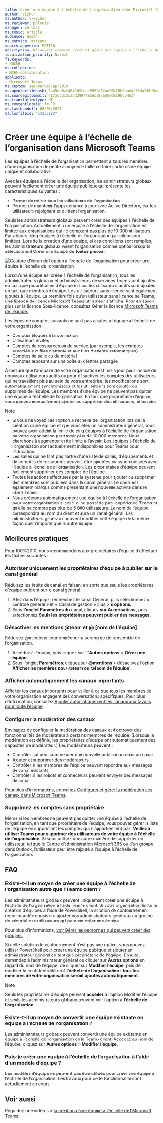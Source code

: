 ```yaml
---
title: Créer une équipe à l’échelle de l’organisation dans Microsoft Teams
author: cichur
ms.author: v-cichur
ms.reviewer: phlouie
manager: serdars
ms.topic: article
audience: admin
ms.service: msteams
search.appverid: MET150
description: Découvrez comment créer et gérer une équipe à l’échelle de l’organisation dans Teams afin de fournir une façon automatique à tous les membres d’une organisation de petite à moyenne taille de collaborer.
localization_priority: Normal
f1.keywords:
- NOCSH
ms.collection:
- M365-collaboration
appliesto:
- Microsoft Teams
ms.custom: seo-marvel-apr2020
ms.openlocfilehash: 8a45da6af484209fcae5569d52ad03476b9ead4ff6da266d6ca5925c0be815b4
ms.sourcegitcommit: a17ad3332ca5d2997f85db7835500d8190c34b2f
ms.translationtype: MT
ms.contentlocale: fr-FR
ms.lasthandoff: 08/05/2021
ms.locfileid: "54337982"
---
```

# <a name="create-an-organization-wide-team-in-microsoft-teams"></a>Créer une équipe à l’échelle de l’organisation dans Microsoft Teams

Les équipes à l’échelle de l’organisation permettent à tous les membres d’une organisation de petite à moyenne taille de faire partie d’une équipe unique et collaborative.

Avec les équipes à l’échelle de l’organisation, les administrateurs globaux peuvent facilement créer une équipe publique qui présente les caractéristiques suivantes :
- Permet de retirer tous les utilisateurs de l’organisation 
- Permet de maintenir l’appartenance à jour avec Active Directory, car les utilisateurs rejoignent et quittent l’organisation.

Seuls les administrateurs globaux peuvent créer des équipes à l’échelle de l’organisation. Actuellement, une équipe à l’échelle de l’organisation est limitée aux organisations qui ne comptent pas plus de 10 000 utilisateurs. Par ailleurs, cinq équipes à l’échelle de l’organisation par client sont limitées. Lors de la création d’une équipe, si  ces conditions sont remplies, les administrateurs globaux voient l’organisation comme option lorsqu’ils sélectionnent Créer une équipe de **toutes pièces.** 

![Capture d’écran de l’option à l’échelle de l’organisation pour créer une équipe à l’échelle de l’organisation](media/create-org-wide-team.png "Capture d’écran de l’option à l’échelle de l’organisation pour créer une équipe à l’échelle de l’organisation")

Lorsqu’une équipe est créée à l’échelle de l’organisation, tous les administrateurs globaux et administrateurs de services Teams sont ajoutés en tant que propriétaires d’équipe et tous les utilisateurs actifs sont ajoutés en tant que membres d’équipe. Les utilisateurs sans licence sont également ajoutés à l’équipe. La première fois qu’un utilisateur sans licence se Teams, une licence de licence Microsoft Teams’utilisateur s’affiche. Pour en savoir plus sur la licence Sous-licence, consultez Gérer la licence [Microsoft Teams de l’équipe.](teams-exploratory.md) 

Les types de comptes suivants ne sont pas ajoutés à l’équipe à l’échelle de votre organisation :

- Comptes bloqués à la connexion
- Utilisateurs invités
- Comptes de ressources ou de service (par exemple, les comptes associés aux files d’attente et aux files d’attente automatiques)
- Comptes de salle ou de matériel
- Comptes reposant sur une boîte aux lettres partagée

À mesure que l’annuaire de votre organisation est mis à jour pour inclure de nouveaux utilisateurs actifs ou pour désactiver les comptes des utilisateurs qui ne travaillent plus au sein de votre entreprise, les modifications sont automatiquement synchronisées et les utilisateurs sont ajoutés ou supprimés de l’équipe. Les membres d’une équipe ne peuvent pas quitter une équipe à l’échelle de l’organisation. En tant que propriétaire d’équipe, vous pouvez manuellement ajouter ou supprimer des utilisateurs, si besoin.

> [!NOTE]
> - Si vous ne voyez  pas l’option à l’échelle de l’organisation lors de la création d’une équipe et que vous êtes un administrateur général, vous pouvez avoir atteint la limite de cinq équipes à l’échelle de l’organisation, ou votre organisation peut avoir plus de 10 000 membres. Nous cherchons à augmenter cette limite à l’avenir. Les équipes à l’échelle de l’organisation sont actuellement indisponibles pour Teams pour l’éducation.
> - Les salles qui ne font pas partie d’une liste de salles, d’équipements et de comptes de ressources peuvent être ajoutées ou synchronisées avec l’équipe à l’échelle de l’organisation. Les propriétaires d’équipe peuvent facilement supprimer ces comptes de l’équipe.
> - Toutes les actions effectuées par le système pour ajouter ou supprimer des membres sont publiées dans le canal général. Le canal est également marqué comme présentant une nouvelle activité dans le client Teams.
> - Nous créerons automatiquement une équipe à l’échelle de l’organisation pour votre organisation si celle-ci ne possède pas l’expérience Teams et qu’elle ne compte pas plus de 5 000 utilisateurs. Le nom de l’équipe correspondra au nom du client et aura un canal général. Les administrateurs généraux peuvent modifier cette équipe de la même façon que n’importe quelle autre équipe.

## <a name="best-practices"></a>Meilleures pratiques

Pour 100%2010, nous recommandons aux propriétaires d’équipe d’effectuer les tâches suivantes :

### <a name="allow-only-team-owners-to-post-to-the-general-channel"></a>Autoriser uniquement les propriétaires d’équipe à publier sur le canal général

Réduisez les bruits de canal en faisant en sorte que seuls les propriétaires d’équipe publient sur le canal général. 

1. Allez dans l’équipe, recherchez le canal Général, puis sélectionnez « contrôle général » et « Canal de gestion » plus   >  **d’options.** 
2. Sous **l’onglet Paramètres du** canal, cliquez **sur Autorisations,** puis sélectionnez **Seuls les propriétaires peuvent publier des messages.**

### <a name="turn-off-team-and-team-name-mentions"></a>Désactiver les mentions @team et @ [nom de l’équipe]

Réduisez @mentions pour empêcher la surcharge de l’ensemble de l’organisation. 

1. Accédez à l’équipe, puis cliquez sur **˙˙˙Autres options** > **Gérer une équipe**. 
2. Sous l’onglet **Paramètres**, cliquez sur <strong>@mentions</strong> > désactivez l’option **Afficher les membres pour @team ou @[nom de l’équipe]**. 

### <a name="automatically-show-important-channels"></a>Afficher automatiquement les canaux importants

Afficher les canaux importants pour veiller à ce que tous les membres de votre organisation engagent des conversations spécifiques. Pour plus d’information, consultez [Ajouter automatiquement les canaux aux favoris pour toute l’équipe](https://support.office.com/article/auto-favorite-channels-for-the-whole-team-a948272c-5aa5-429c-863c-4e1e1cd6b0f6). 

### <a name="set-up-channel-moderation"></a>Configurer la modération des canaux

Envisagez de configurer la modération des canaux et d’octroyer des fonctionnalités de modérateur à certains membres de l’équipe. (Lorsque la modération est définie, les propriétaires d’équipe ont automatiquement des capacités de modérateur.) Les modérateurs peuvent :

- Contrôler qui peut commencer une nouvelle publication dans un canal
- Ajouter et supprimer des modérateurs
- Contrôler si les membres de l’équipe peuvent répondre aux messages de canal existants
- Contrôler si les robots et connecteurs peuvent envoyer des messages de canal.

Pour plus d’informations, consultez [Configurer et gérer la modération des canaux dans Microsoft Teams](manage-channel-moderation-in-teams.md).

### <a name="remove-accounts-that-might-not-belong"></a>Supprimez les comptes sans propriétaire

Même si les membres ne peuvent pas quitter une équipe à l’échelle de l’organisation, en tant que propriétaire de l’équipe, vous pouvez gérer la liste de l’équipe en supprimant les comptes qui n’appartiennent pas. **Veillez à utiliser Teams pour supprimer des utilisateurs de votre équipe à l’échelle de l’organisation**. Si vous utilisez une autre manière de supprimer un utilisateur, tel que le Centre d’administration Microsoft 365 ou d’un groupe dans Outlook, l’utilisateur peut être rajouté à l’équipe à l’échelle de l’organisation.

## <a name="faq"></a>FAQ

### <a name="is-there-a-way-to-create-an-organization-wide-team-other-than-using-the-teams-client"></a>Existe-t-il un moyen de créer une équipe à l’échelle de l’organisation autre que l’Teams client ?

Les administrateurs globaux peuvent uniquement créer une équipe à l’échelle de l’organisation à l’aide Teams client. Si votre organisation limite la création d’équipes à l’aide de PowerShell, la solution de contournement recommandée consiste à ajouter vos administrateurs généraux au groupe de sécurité des utilisateurs qui peuvent créer une équipe.

Pour plus d’informations, [voir Gérer les personnes qui peuvent créer des groupes.](/microsoft-365/admin/create-groups/manage-creation-of-groups)

Si cette solution de contournement n’est pas une option, vous pouvez utiliser PowerShell pour créer une équipe publique et ajouter un administrateur général en tant que propriétaire de l’équipe. Ensuite, demandez à l’administrateur général de cliquer sur **Autres options** en regard du nom de l’équipe, de cliquer sur **Modifier l’équipe**, puis de modifier la confidentialité en **à l’échelle de l’organisation : tous les membres de votre organisation seront ajoutés automatiquement**. 

> [!NOTE]
> Seuls les propriétaires d’équipe peuvent **accéder** à l’option Modifier l’équipe et seuls les administrateurs globaux peuvent voir l’option à **l’échelle de l’organisation.**

### <a name="is-there-a-way-to-convert-an-existing-team-to-an-organization-wide-team"></a>Existe-t-il un moyen de convertir une équipe existante en équipe à l’échelle de l’organisation ?

Les administrateurs globaux peuvent convertir une équipe existante en équipe à l’échelle de l’organisation en la Teams client. Accédez au nom de l’équipe, cliquez sur **Autres options** > **Modifier l’équipe**.

### <a name="can-i-create-an-organization-wide-team-using-a-team-template"></a>Puis-je créer une équipe à l’échelle de l’organisation à l’aide d’un modèle d’équipe ?

Les modèles d’équipe ne peuvent pas être utilisés pour créer une équipe à l’échelle de l’organisation. Les travaux pour cette fonctionnalité sont actuellement en cours. 

## <a name="see-also"></a>Voir aussi

Regardez une vidéo sur [la création d’une équipe à l’échelle de l’Microsoft Teams.](https://support.office.com/article/037bb27a-bcc9-48fe-8d72-44d9482420a3)
